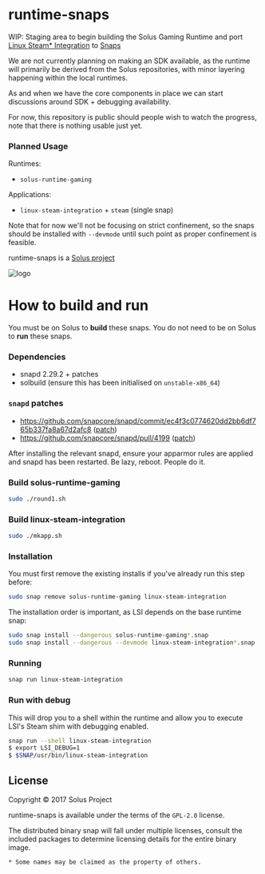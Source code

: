 runtime-snaps
=============

WIP: Staging area to begin building the Solus Gaming Runtime and port
[Linux Steam* Integration](https://github.com/solus-project/linux-steam-integration) to [Snaps](https://snapcraft.io/)

We are not currently planning on making an SDK available, as the runtime will
primarily be derived from the Solus repositories, with minor layering happening
within the local runtimes.

As and when we have the core components in place we can start discussions around
SDK + debugging availability.

For now, this repository is public should people wish to watch the progress, note
that there is nothing usable just yet.

### Planned Usage

Runtimes:

 - `solus-runtime-gaming`

Applications:

 - `linux-steam-integration` + `steam` (single snap)

Note that for now we'll not be focusing on strict confinement, so the snaps
should be installed with `--devmode` until such point as proper confinement
is feasible.

runtime-snaps is a [Solus project](https://solus-project.com/)

![logo](https://build.solus-project.com/logo.png)

How to build and run
====================

You must be on Solus to **build** these snaps. You do not need to be on Solus
to **run** these snaps.

### Dependencies

 - snapd 2.29.2 + patches
 - solbuild (ensure this has been initialised on `unstable-x86_64`)

### `snapd` patches

 - https://github.com/snapcore/snapd/commit/ec4f3c0774620dd2bb6df765b337fa8a67d2afc8 ([patch](https://github.com/snapcore/snapd/commit/ec4f3c0774620dd2bb6df765b337fa8a67d2afc8.patch))
 - https://github.com/snapcore/snapd/pull/4199 ([patch](https://patch-diff.githubusercontent.com/raw/snapcore/snapd/pull/4199.patch))

After installing the relevant snapd, ensure your apparmor rules are applied and snapd has been
restarted. Be lazy, reboot. People do it.

### Build solus-runtime-gaming

```bash
sudo ./round1.sh
````

### Build linux-steam-integration

```bash
sudo ./mkapp.sh
```

### Installation

You must first remove the existing installs if you've already run this step before:

```bash
sudo snap remove solus-runtime-gaming linux-steam-integration
```

The installation order is important, as LSI depends on the base runtime snap:

```bash
sudo snap install --dangerous solus-runtime-gaming*.snap
sudo snap install --dangerous --devmode linux-steam-integration*.snap
```

### Running

```bash
snap run linux-steam-integration
```

### Run with debug

This will drop you to a shell within the runtime and allow you to execute
LSI's Steam shim with debugging enabled.

```bash
snap run --shell linux-steam-integration
$ export LSI_DEBUG=1
$ $SNAP/usr/bin/linux-steam-integration
```


## License

Copyright © 2017 Solus Project

runtime-snaps is available under the terms of the `GPL-2.0` license.

The distributed binary snap will fall under multiple licenses, consult
the included packages to determine licensing details for the entire binary
image.

`* Some names may be claimed as the property of others.`
